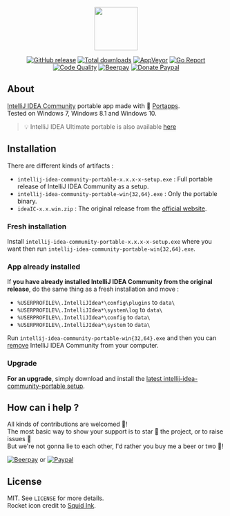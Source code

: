 <p align="center"><a href="https://github.com/portapps/intellij-idea-community-portable" target="_blank"><img width="100" src="https://github.com/portapps/intellij-idea-community-portable/blob/master/res/papp.png"></a></p>

<p align="center">
  <a href="https://github.com/portapps/intellij-idea-community-portable/releases/latest"><img src="https://img.shields.io/github/release/portapps/intellij-idea-community-portable.svg?style=flat-square" alt="GitHub release"></a>
  <a href="https://github.com/portapps/intellij-idea-community-portable/releases/latest"><img src="https://img.shields.io/github/downloads/portapps/intellij-idea-community-portable/total.svg?style=flat-square" alt="Total downloads"></a>
  <a href="https://ci.appveyor.com/project/portapps/intellij-idea-community-portable"><img src="https://img.shields.io/appveyor/ci/portapps/intellij-idea-community-portable.svg?style=flat-square" alt="AppVeyor"></a>
  <a href="https://goreportcard.com/report/github.com/portapps/intellij-idea-community-portable"><img src="https://goreportcard.com/badge/github.com/portapps/intellij-idea-community-portable?style=flat-square" alt="Go Report"></a>
  <a href="https://www.codacy.com/app/portapps/intellij-idea-community-portable"><img src="https://img.shields.io/codacy/grade/31e7c2052f2648fe866e942b8c3b0fa0.svg?style=flat-square" alt="Code Quality"></a>
  <a href="https://beerpay.io/portapps/portapps"><img src="https://img.shields.io/beerpay/portapps/portapps.svg?style=flat-square" alt="Beerpay"></a>
  <a href="https://www.paypal.com/cgi-bin/webscr?cmd=_s-xclick&hosted_button_id=WQD7AQGPDEPSG"><img src="https://img.shields.io/badge/donate-paypal-7057ff.svg?style=flat-square" alt="Donate Paypal"></a>
</p>

## About

[IntelliJ IDEA Community](https://www.jetbrains.com/idea/) portable app made with 🚀 [Portapps](https://github.com/portapps).<br />
Tested on Windows 7, Windows 8.1 and Windows 10.

> 💡 IntelliJ IDEA Ultimate portable is also available [here](https://github.com/portapps/intellij-idea-ultimate-portable)

## Installation

There are different kinds of artifacts :

* `intellij-idea-community-portable-x.x.x-x-setup.exe` : Full portable release of IntelliJ IDEA Community as a setup.
* `intellij-idea-community-portable-win{32,64}.exe` : Only the portable binary.
* `ideaIC-x.x.win.zip` : The original release from the [official website](https://www.jetbrains.com/idea/download/#section=windows).

### Fresh installation

Install `intellij-idea-community-portable-x.x.x-x-setup.exe` where you want then run `intellij-idea-community-portable-win{32,64}.exe`.

### App already installed

If **you have already installed IntelliJ IDEA Community from the original release**, do the same thing as a fresh installation and move :

* `%USERPROFILE%\.IntelliJIdea*\config\plugins` to `data\`
* `%USERPROFILE%\.IntelliJIdea*\system\log` to `data\`
* `%USERPROFILE%\.IntelliJIdea*\config` to `data\`
* `%USERPROFILE%\.IntelliJIdea*\system` to `data\`

Run `intellij-idea-community-portable-win{32,64}.exe` and then you can [remove](https://support.microsoft.com/en-us/instantanswers/ce7ba88b-4e95-4354-b807-35732db36c4d/repair-or-remove-programs) IntelliJ IDEA Community from your computer.

### Upgrade

**For an upgrade**, simply download and install the [latest intellij-idea-community-portable setup](https://github.com/portapps/intellij-idea-community-portable/releases/latest).

## How can i help ?

All kinds of contributions are welcomed :raised_hands:!<br />
The most basic way to show your support is to star :star2: the project, or to raise issues :speech_balloon:<br />
But we're not gonna lie to each other, I'd rather you buy me a beer or two :beers:!

[![Beerpay](https://beerpay.io/portapps/portapps/badge.svg?style=beer-square)](https://beerpay.io/portapps/portapps)
or [![Paypal](https://cdn.rawgit.com/portapps/portapps/master/res/paypal.svg)](https://www.paypal.com/cgi-bin/webscr?cmd=_s-xclick&hosted_button_id=WQD7AQGPDEPSG)

## License

MIT. See `LICENSE` for more details.<br />
Rocket icon credit to [Squid Ink](http://thesquid.ink).
